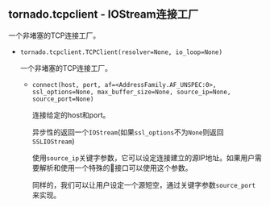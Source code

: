 ## tornado.tcpclient - IOStream连接工厂

一个非堵塞的TCP连接工厂。

- `tornado.tcpclient.TCPClient(resolver=None, io_loop=None)`

    一个非堵塞的TCP连接工厂。

    - `connect(host, port, af=<AddressFamily.AF_UNSPEC:0>, ssl_options=None, max_buffer_size=None, source_ip=None, source_port=None)`

        连接给定的host和port。

        异步性的返回一个`IOStream`(如果`ssl_options`不为`None`则返回`SSLIOStream`)

        使用`source_ip`关键字参数，它可以设定连接建立的源IP地址。如果用户需要解析和使用一个特殊的接口可以使用这个参数。

        同样的，我们可以让用户设定一个源短空，通过关键字参数`source_port`来实现。

        
